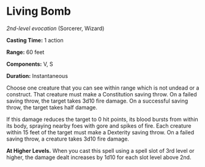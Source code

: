 # Living Bomb
*2nd-level evocation* (Sorcerer, Wizard)

**Casting Time:** 1 action

**Range:** 60 feet

**Components:** V, S

**Duration:** Instantaneous

Choose one creature that you can see within range which is not undead or a construct. That creature must make a Constitution saving throw. On a failed saving throw, the target takes 3d10 fire damage. On a successful saving throw, the target takes half damage.

If this damage reduces the target to 0 hit points, its blood bursts from within its body, spraying nearby foes with gore and spikes of fire. Each creature within 15 feet of the target must make a Dexterity saving throw. On a failed saving throw, a creature takes 3d10 fire damage.

**At Higher Levels.** When you cast this spell using a spell slot of 3rd level or higher, the damage dealt increases by 1d10 for each slot level above 2nd.
